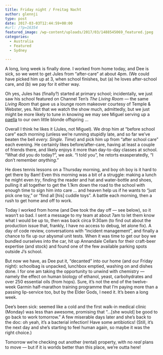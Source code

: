 ```yaml
---
title: Friday night / Freitag Nacht
author: glennji
type: post
date: 2017-03-03T12:44:59+00:00
#url: /?p=16354
featured_image: /wp-content/uploads/2017/03/1488545069_featured.jpeg
categories:
  - Australia
  - Featured
  - Sydney

---
```

<p dir="auto">
  A long, long week is finally done. I worked from home today, and Dee is sick, so we went to get Jules from “after-care” at about 4pm. (We could have picked him up at 3, when school finishes, but (a) he loves after-school care, and (b) we pay for it either way.
</p>

Oh yes, Jules has (finally?) started at primary school; incidentally, we just saw his school featured on Channel Ten’s _The Living Room —_ the same _Living Room_ that gave us a lounge room makeover courtesy of Temple & Webster, yes. Not that we watch the show much, admittedly, but we just might be more likely to tune in knowing we may see Miguel serving up a <a title="Paella on Wikipedia" href="https://en.wikipedia.org/wiki/Paella" target="_blank" rel="noopener noreferrer">paella</a> to our own little blonde offspring &#8230;
  
Overall I think he likes it (Jules, not Miguel). We drop him at “before school care” each morning (unless we’re running stupidly late, and so far we’ve beaten the bell _every. Single. Time_) and pick him up from “after school care” each evening. He certainly likes before/after-care, having at least a couple of friends there, and likely enjoys it more than day-to-day classes at school. “What did you do today?”, we ask. “I told you”, he retorts exasperatedly, &#8220;I don’t remember _anything_.”
  
He does tennis lessons on a Thursday morning, and boy oh boy is it hard to get there by 8am! Even this morning was a bit of a struggle: making a lunch he might even _try_, finding the reader and hat and water-bottle and shoes, pulling it all together to get the 1.1km down the road to the school with enough time to sign him into care … and heaven help us if he wants to “just pick one toy,” or “find all [his] cuddle toys”. A battle each morning, then a rush to get home and off to work.
  
Today I worked from home (and Dee took the day off — see below), so it wasn’t so bad. I sent a message to my team at about 7am to let them know what I would be up to, then was back circa 9:30am (to find out about the production issue that, frankly, I have no access to debug, let alone fix). A day of code review, conversations with “incident management”, and finally a chance to fix up our abysmal unit tests. When it was time to get our boy we bundled ourselves into the car, hit up Annandale Cellars for their craft-beer expertise (and stock) and found one of the few available parking spots outside J’s school.
  
But now we have, as Dee put it, “decanted” into our home (and our Friday night): schoolbag is unpacked, lunchbox emptied, washing on and dishes done. I for one am taking the opportunity to unwind with chemistry — namely the effect on human biology of ethanol, yeast, carbohydrates and over 250 essential oils (from hops). Sure, it’s not the end of the twelve-week Garmin half-marathon training programme that I’m paying more than a passing lip-service too, but by the Elder Gods, I need it. It’s been a long week.

<p dir="ltr">
  Dee’s been sick: seemed like a cold and the first walk-in medical clinic (Monday) was less than awesome, promising that “…[she would] be good to go back to work tomorrow.” A few miserable days later and she’s back to the doc: oh yeah, it’s a bacterial infection! Have some antibiotics! (Still, it’s the next day and she’s starting to feel human again, so maybe it was the right choice.)
</p>

Tomorrow we’re checking out another (rental) property, with no _real_ plans to move — but if it is worlds better than this place, we’re outta here!
